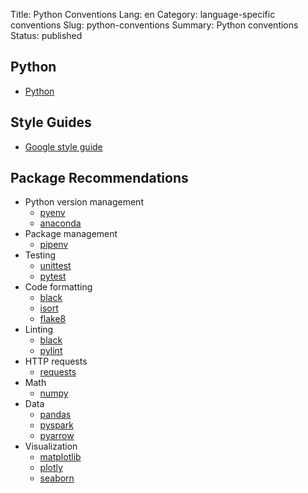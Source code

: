 Title: Python Conventions
Lang: en
Category: language-specific conventions
Slug: python-conventions
Summary: Python conventions
Status: published

## Python
* [Python](https://www.python.org/)

## Style Guides
* [Google style guide](https://google.github.io/styleguide/pyguide.html) 

## Package Recommendations
* Python version management
    * [pyenv](https://github.com/pyenv/pyenv)
    * [anaconda](https://www.anaconda.com/)
* Package management
    * [pipenv](https://pipenv.pypa.io/en/latest/)
* Testing
    * [unittest](https://docs.python.org/3/library/unittest.html)
    * [pytest](https://docs.pytest.org/en/latest/)
* Code formatting
    * [black](https://black.readthedocs.io/en/stable/)
    * [isort](https://pycqa.github.io/isort/)
    * [flake8](https://flake8.pycqa.org/en/latest/)
* Linting
    * [black](https://black.readthedocs.io/en/stable/)
    * [pylint](https://pylint.org/)
* HTTP requests
    * [requests](https://docs.python-requests.org/en/latest/)
* Math
    * [numpy](https://numpy.org/)
* Data
    * [pandas](https://pandas.pydata.org/)
    * [pyspark](https://spark.apache.org/docs/latest/api/python/)
    * [pyarrow](https://arrow.apache.org/docs/python/install.html)
* Visualization
    * [matplotlib](https://matplotlib.org/)
    * [plotly](https://github.com/plotly/plotly.py)
    * [seaborn](https://seaborn.pydata.org/)
